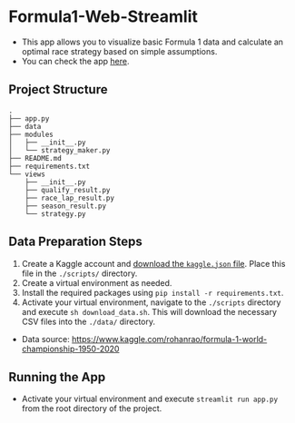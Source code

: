 # Formula1-Web-Streamlit
- This app allows you to visualize basic Formula 1 data and calculate an optimal race strategy based on simple assumptions.
- You can check the app [here](https://formula1-web-app.streamlit.app/).

## Project Structure

```
.
├── app.py
├── data
├── modules
│   ├── __init__.py
│   └── strategy_maker.py
├── README.md
├── requirements.txt
└── views
    ├── __init__.py
    ├── qualify_result.py
    ├── race_lap_result.py
    ├── season_result.py
    └── strategy.py
```

## Data Preparation Steps
1. Create a Kaggle account and [download the `kaggle.json` file](https://github.com/Kaggle/kaggle-api#api-credentials). Place this file in the `./scripts/` directory.
2. Create a virtual environment as needed.
3. Install the required packages using `pip install -r requirements.txt`.
4. Activate your virtual environment, navigate to the `./scripts` directory and execute `sh download_data.sh`. This will download the necessary CSV files into the `./data/` directory.
- Data source: https://www.kaggle.com/rohanrao/formula-1-world-championship-1950-2020

## Running the App
- Activate your virtual environment and execute `streamlit run app.py` from the root directory of the project.